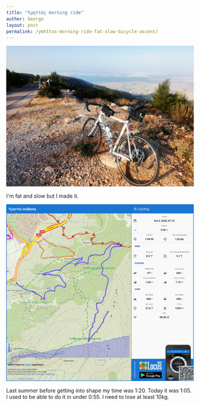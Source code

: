 ```yaml
---
title: "Υμηττός morning ride"
author: George
layout: post
permalink: /ymhttos-morning-ride-fat-slow-bicycle-ascent/
---
```

![My bike at the top of Ymittos](/static/IMG_20201004_084306.e.jpg)

I'm fat and slow but I made it.

![ymittos anavasi locus map](/static/2020-10-04-ymittos-anavasi-locus.jpg)

Last summer before getting into shape my time was 1:20. Today it was 1:05. I used to be able to do it in under 0:55. I need to lose at least 10kg.
